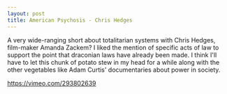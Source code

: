 ```yaml
---
layout: post
title: American Psychosis - Chris Hedges
---
```


A very wide-ranging short about totalitarian systems with Chris Hedges, film-maker Amanda Zackem? I liked the mention of specific acts of law to support the point that draconian laws have already been made. I think I'll have to let this chunk of potato stew in my head for a while along with the other vegetables like Adam Curtis' documentaries about power in society.

https://vimeo.com/293802639
